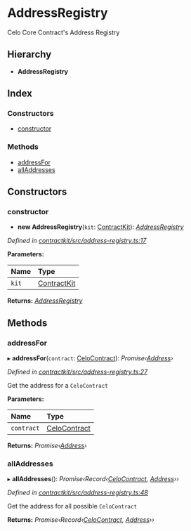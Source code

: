 # AddressRegistry

Celo Core Contract's Address Registry

## Hierarchy

* **AddressRegistry**

## Index

### Constructors

* [constructor]()

### Methods

* [addressFor]()
* [allAddresses]()

## Constructors

### constructor

+ **new AddressRegistry**\(`kit`: [ContractKit]()\): [_AddressRegistry_]()

_Defined in_ [_contractkit/src/address-registry.ts:17_](https://github.com/celo-org/celo-monorepo/blob/master/packages/contractkit/src/address-registry.ts#L17)

**Parameters:**

| Name | Type |
| :--- | :--- |
| `kit` | [ContractKit]() |

**Returns:** [_AddressRegistry_]()

## Methods

### addressFor

▸ **addressFor**\(`contract`: [CeloContract]()\): _Promise‹_[_Address_](_base_.md#address)_›_

_Defined in_ [_contractkit/src/address-registry.ts:27_](https://github.com/celo-org/celo-monorepo/blob/master/packages/contractkit/src/address-registry.ts#L27)

Get the address for a `CeloContract`

**Parameters:**

| Name | Type |
| :--- | :--- |
| `contract` | [CeloContract]() |

**Returns:** _Promise‹_[_Address_](_base_.md#address)_›_

### allAddresses

▸ **allAddresses**\(\): _Promise‹Record‹_[_CeloContract_]()_,_ [_Address_](_base_.md#address)_››_

_Defined in_ [_contractkit/src/address-registry.ts:48_](https://github.com/celo-org/celo-monorepo/blob/master/packages/contractkit/src/address-registry.ts#L48)

Get the address for all possible `CeloContract`

**Returns:** _Promise‹Record‹_[_CeloContract_]()_,_ [_Address_](_base_.md#address)_››_


